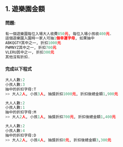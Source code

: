 

## 1. 遊樂園金額

#### 問題:

``` python
有一個遊樂園每位入場大人收費850元, 每位入場小孩收400元.
這個遊樂園入園時一家人可抽1個幸運字母, 如果抽中
ABKQGTY其中之一, 折扣1000元
PWMNYZ其中之一, 折扣700元
VLERU其中之一, 折扣300元
其他沒有折扣.
```

#### 完成以下程式
``` python
大人人數:2
小孩人數:3
抽中的折扣字母:T
>> 大人2人, 小孩3人, 抽獎折扣1000元, 折扣後總金額1,900元

大人人數:2
小孩人數:1
抽中的折扣字母:M
>> 大人2人, 小孩1人, 抽獎折扣700元, 折扣後總金額1,400元

大人人數:2
小孩人數:4
抽中的折扣字母:D
>> 大人2人, 小孩4人, 抽獎折扣0元, 折扣後總金額3,300元
```




